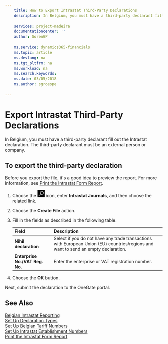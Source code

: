 ```yaml
---
    title: How to Export Intrastat Third-Party Declarations
    description: In Belgium, you must have a third-party declarant fill out the Intrastat declaration. The third-party declarant must be an external person or company.

    services: project-madeira 
    documentationcenter: ''
    author: SorenGP

    ms.service: dynamics365-financials
    ms.topic: article
    ms.devlang: na
    ms.tgt_pltfrm: na
    ms.workload: na
    ms.search.keywords:
    ms.date: 03/05/2018
    ms.author: sgroespe

---
```

# Export Intrastat Third-Party Declarations
In Belgium, you must have a third-party declarant fill out the Intrastat declaration. The third-party declarant must be an external person or company. 

## To export the third-party declaration  
Before you export the file, it's a good idea to preview the report. For more information, see [Print the Intrastat Form Report](how-to-print-the-intrastat-form-report.md).  

1.  Choose the ![Search for Page or Report](../../media/ui-search/search_small.png "Search for Page or Report icon") icon, enter **Intrastat Journals**, and then choose the related link.  
2.  Choose the **Create File** action.  
3.  Fill in the fields as described in the following table.  

    |Field|Description|  
    |---------------------------------|---------------------------------------|  
    |**Nihil declaration**|Select if you do not have any trade transactions with European Union (EU) countries/regions and want to send an empty declaration.|  
    |**Enterprise No./VAT Reg. No.**|Enter the enterprise or VAT registration number.|  
    
4.  Choose the **OK** button.  

Next, submit the declaration to the OneGate portal.  

## See Also  
 [Belgian Intrastat Reporting](belgian-intrastat-reporting.md)   
 [Set Up Declaration Types](how-to-set-up-declaration-types.md)   
 [Set Up Belgian Tariff Numbers](how-to-set-up-belgian-tariff-numbers.md)   
 [Set Up Intrastat Establishment Numbers](how-to-set-up-intrastat-establishment-numbers.md)   
 [Print the Intrastat Form Report](how-to-print-the-intrastat-form-report.md)
